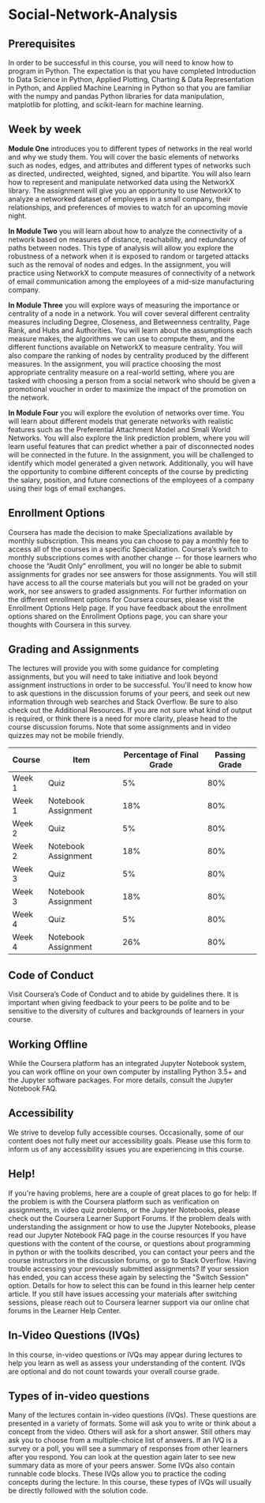 # Social-Network-Analysis

## Prerequisites
In order to be successful in this course, you will need to know how to program in Python. The expectation is that you have completed Introduction to Data Science in Python, Applied Plotting, Charting & Data Representation in Python, and Applied Machine Learning in Python so that you are familiar with the numpy and pandas Python libraries for data manipulation, matplotlib for plotting, and scikit-learn for machine learning.

## Week by week
__Module One__ introduces you to different types of networks in the real world and why we study them. You will cover the basic elements of networks such as nodes, edges, and attributes and different types of networks such as directed, undirected, weighted, signed, and bipartite. You will also learn how to represent and manipulate networked data using the NetworkX library. The assignment will give you an opportunity to use NetworkX to analyze a networked dataset of employees in a small company, their relationships, and preferences of movies to watch for an upcoming movie night.

__In Module Two__ you will learn about how to analyze the connectivity of a network based on measures of distance, reachability, and redundancy of paths between nodes. This type of analysis will allow you explore the robustness of a network when it is exposed to random or targeted attacks such as the removal of nodes and edges. In the assignment, you will practice using NetworkX to compute measures of connectivity of a network of email communication among the employees of a mid-size manufacturing company.

__In Module Three__ you will explore ways of measuring the importance or centrality of a node in a network. You will cover several different centrality measures including Degree, Closeness, and Betweenness centrality, Page Rank, and Hubs and Authorities. You will learn about the assumptions each measure makes, the algorithms we can use to compute them, and the different functions available on NetworkX to measure centrality. You will also compare the ranking of nodes by centrality produced by the different measures. In the assignment, you will practice choosing the most appropriate centrality measure on a real-world setting, where you are tasked with choosing a person from a social network who should be given a promotional voucher in order to maximize the impact of the promotion on the network.

__In Module Four__ you will explore the evolution of networks over time. You will learn about different models that generate networks with realistic features such as the Preferential Attachment Model and Small World Networks. You will also explore the link prediction problem, where you will learn useful features that can predict whether a pair of disconnected nodes will be connected in the future. In the assignment, you will be challenged to identify which model generated a given network. Additionally, you will have the opportunity to combine different concepts of the course by predicting the salary, position, and future connections of the employees of a company using their logs of email exchanges.

## Enrollment Options
Coursera has made the decision to make Specializations available by monthly subscription. This means you can choose to pay a monthly fee to access all of the courses in a specific Specialization. Coursera’s switch to monthly subscriptions comes with another change -- for those learners who choose the “Audit Only” enrollment, you will no longer be able to submit assignments for grades nor see answers for those assignments. You will still have access to all the course materials but you will not be graded on your work, nor see answers to graded assignments. For further information on the different enrollment options for Coursera courses, please visit the Enrollment Options Help page. If you have feedback about the enrollment options shared on the Enrollment Options page, you can share your thoughts with Coursera in this survey.

## Grading and Assignments
The lectures will provide you with some guidance for completing assignments, but you will need to take initiative and look beyond assignment instructions in order to be successful. You'll need to know how to ask questions in the discussion forums of your peers, and seek out new information through web searches and Stack Overflow. Be sure to also check out the Additional Resources. If you are not sure what kind of output is required, or think there is a need for more clarity, please head to the course discussion forums. Note that some assignments and in video quizzes may not be mobile friendly.

Course | Item | Percentage of Final Grade | Passing Grade
-------|------|---------------------------|--------------
Week 1 | Quiz | 5% | 80%
Week 1 | Notebook Assignment | 18% | 80%
Week 2 | Quiz | 5% | 80%
Week 2 | Notebook Assignment | 18% | 80%
Week 3 | Quiz | 5% | 80%
Week 3 | Notebook Assignment | 18% | 80%
Week 4 | Quiz | 5% | 80%
Week 4 | Notebook Assignment | 26% | 80%

## Code of Conduct
Visit Coursera’s Code of Conduct and to abide by guidelines there. It is important when giving feedback to your peers to be polite and to be sensitive to the diversity of cultures and backgrounds of learners in your course.

## Working Offline
While the Coursera platform has an integrated Jupyter Notebook system, you can work offline on your own computer by installing Python 3.5+ and the Jupyter software packages. For more details, consult the Jupyter Notebook FAQ.

## Accessibility
We strive to develop fully accessible courses. Occasionally, some of our content does not fully meet our accessibility goals. Please use this form to inform us of any accessibility issues you are experiencing in this course.

## Help!
If you're having problems, here are a couple of great places to go for help: If the problem is with the Coursera platform such as verification on assignments, in video quiz problems, or the Jupyter Notebooks, please check out the Coursera Learner Support Forums. If the problem deals with understanding the assignment or how to use the Jupyter Notebooks, please read our Jupyter Notebook FAQ page in the course resources If you have questions with the content of the course, or questions about programming in python or with the toolkits described, you can contact your peers and the course instructors in the discussion forums, or go to Stack Overflow. Having trouble accessing your previously submitted assignments? If your session has ended, you can access these again by selecting the "Switch Session" option. Details for how to select this can be found in this learner help center article. If you still have issues accessing your materials after switching sessions, please reach out to Coursera learner support via our online chat forums in the Learner Help Center.

## In-Video Questions (IVQs)
In this course, in-video questions or IVQs may appear during lectures to help you learn as well as assess your understanding of the content. IVQs are optional and do not count towards your overall course grade.

## Types of in-video questions
Many of the lectures contain in-video questions (IVQs). These questions are presented in a variety of formats. Some will ask you to write or think about a concept from the video. Others will ask for a short answer. Still others may ask you to choose from a multiple-choice list of answers. If an IVQ is a survey or a poll, you will see a summary of responses from other learners after you respond. You can look at the question again later to see new summary data as more of your peers answer. Some IVQs also contain runnable code blocks. These IVQs allow you to practice the coding concepts during the lecture. In this course, these types of IVQs will usually be directly followed with the solution code.

